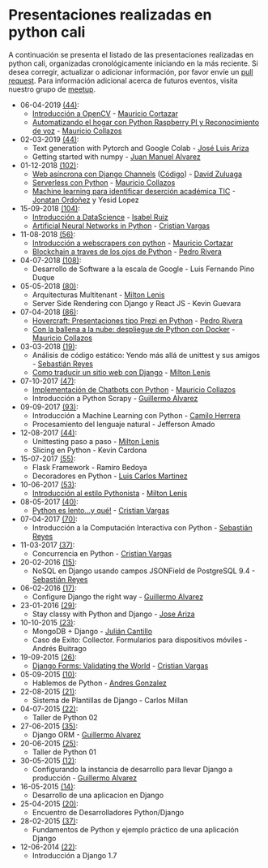 # Presentaciones realizadas en python cali

A continuación se presenta el listado de las presentaciones realizadas en python cali,
organizadas cronológicamente iniciando en la más reciente.
Si desea corregir, actualizar o adicionar información, por favor envíe un [pull request](https://github.com/pythoncali/historial-presentaciones/pulls).
Para información adicional acerca de futuros eventos, visita nuestro grupo de [meetup](https://www.meetup.com/Python-Cali/).

* 06-04-2019 [(44)](https://www.meetup.com/Python-Cali/events/259964772/):
  * [Introducción a OpenCV](https://github.com/metrafull2/Intro-OpenCV) - [Mauricio Cortazar](https://github.com/metrafull2)
  * [Automatizando el hogar con Python Raspberry PI y Reconocimiento de voz](https://github.com/contraslash/automatizacion-hogar-raspberry-python) - [Mauricio Collazos](https://github.com/ma0c)
* 02-03-2019 [(44)](https://www.meetup.com/Python-Cali/events/259265858/):
  * Text generation with Pytorch and Google Colab - [José Luis Ariza](https://github.com/jlariza)
  * Getting started with numpy - [Juan Manuel Alvarez](https://github.com/Alvquijuan)
* 01-12-2018 [(102)](https://www.meetup.com/Python-Cali/events/256544047/):
  * [Web asíncrona con Django Channels](https://github.com/pythoncali/historial-presentaciones/blob/master/01-12-2018/) ([Código](https://github.com/dafer154/questions-realTime)) - [David Zuluaga](https://github.com/dafer154)
  * [Serverless con Python](https://github.com/contraslash/serverless-con-python) - [Mauricio Collazos](https://github.com/ma0c)
  * [Machine learning para identificar deserción académica TIC](https://github.com/pythoncali/historial-presentaciones/blob/master/01-12-2018/) - [Jonatan Ordoñez](https://github.com/jonatanordonez) y Yesid Lopez
* 15-09-2018 [(104)](https://www.meetup.com/Python-Cali/events/254454270/):
  * [Introducción a DataScience](https://github.com/pythoncali/historial-presentaciones/blob/master/15-09-2018/) - [Isabel Ruiz](https://github.com/iris9112)
  * [Artificial Neural Networks in Python](https://github.com/pythoncali/historial-presentaciones/blob/master/15-09-2018/) - [Cristian Vargas](https://github.com/cdvv7788)
* 11-08-2018 [(56)](https://www.meetup.com/Python-Cali/events/252948899/):
  * [Introducción a webscrapers con python](https://github.com/pythoncali/Scrapers-presentation) - [Mauricio Cortazar](https://github.com/metrafull2)
  * [Blockchain a traves de los ojos de Python](https://github.com/pythoncali/blockchain-presentation) - [Pedro Rivera](https://github.com/ppsirg)
* 04-07-2018 [(108)](https://www.meetup.com/Python-Cali/events/251597725/):
  * Desarrollo de Software a la escala de Google - Luis Fernando Pino Duque
* 05-05-2018 [(80)](https://www.meetup.com/Python-Cali/events/250073977/):
  * Arquitecturas Multitenant - [Milton Lenis](https://github.com/MiltonLn)
  * Server Side Rendering con Django y React JS - Kevin Guevara
* 07-04-2018 [(86)](https://www.meetup.com/Python-Cali/events/248802660/):
  * [Hovercraft: Presentaciones tipo Prezi en Python](https://github.com/pythoncali/hovercraft-presentacion) - [Pedro Rivera](https://github.com/ppsirg)
  * [Con la ballena a la nube: despliegue de Python con Docker](https://github.com/pythoncali/con-la-ballena-a-la-nube) - [Mauricio Collazos](https://github.com/ma0c)
* 03-03-2018 [(19)](https://www.meetup.com/Python-Cali/events/248228222/):
  * Análisis de código estático: Yendo más allá de unittest y sus amigos - [Sebastián Reyes](https://github.com/sebastian-code)
  * [Como traducir un sitio web con Django](https://github.com/pythoncali/i18nable) - [Milton Lenis](https://github.com/MiltonLn)
* 07-10-2017 [(47)](https://www.meetup.com/Python-Cali/events/243657679/):
  * [Implementación de Chatbots con Python](https://github.com/contraslash/chatbots-intro) - [Mauricio Collazos](https://github.com/ma0c)
  * Introducción a Python Scrapy - [Guillermo Alvarez](https://github.com/guialante)
* 09-09-2017 [(93)](https://www.meetup.com/Python-Cali/events/242928453/):
  * Introducción a Machine Learning con Python - [Camilo Herrera](https://github.com/mrzork)
  * Procesamiento del lenguaje natural - Jefferson Amado
* 12-08-2017 [(44)](https://www.meetup.com/Python-Cali/events/242279852/):
  * Unittesting paso a paso - [Milton Lenis](https://github.com/MiltonLn)
  * Slicing en Python - Kevin Cardona
* 15-07-2017 [(55)](https://www.meetup.com/Python-Cali/events/241375194/):
  * Flask Framework - Ramiro Bedoya
  * Decoradores en Python - [Luis Carlos Martinez](https://github.com/pycarlos)
* 10-06-2017 [(53)](https://www.meetup.com/Python-Cali/events/240121439/):
  * [Introducción al estilo Pythonista](https://slides.com/swapps/introduccion-al-estilo-pythonista) - [Milton Lenis](https://github.com/MiltonLn)
* 08-05-2017 [(40)](https://www.meetup.com/Python-Cali/events/239481918/):
  * [Python es lento...y qué!](https://github.com/pythoncali/python_slow_idc) - [Cristian Vargas](https://github.com/cdvv7788)
* 07-04-2017 [(70)](https://www.meetup.com/Python-Cali/events/238857498/):
  * Introducción a la Computación Interactiva con Python - [Sebastián Reyes](https://github.com/sebastian-code)
* 11-03-2017 [(37)](https://www.meetup.com/Python-Cali/events/238141553/):
  * Concurrencia en Python - [Cristian Vargas](https://github.com/cdvv7788)
* 20-02-2016 [(15)](https://www.meetup.com/Python-Cali/events/228779718/):
  * NoSQL en Django usando campos JSONField de PostgreSQL 9.4 - [Sebastián Reyes](https://github.com/sebastian-code)
* 06-02-2016 [(17)](https://www.meetup.com/Python-Cali/events/228426714/):
  * Configure Django the right way - [Guillermo Alvarez](https://github.com/guialante)
* 23-01-2016 [(29)](https://www.meetup.com/Python-Cali/events/227893637/):
  * Stay classy with Python and Django - [Jose Ariza](https://github.com/jlariza)
* 10-10-2015 [(23)](https://www.meetup.com/Python-Cali/events/225469370/):
  * MongoDB + Django - [Julián Cantillo](https://github.com/juliancantillo)
  * Caso de Exito: Collector. Formularios para dispositivos móviles - Andrés Buitrago
* 19-09-2015 [(26)](https://www.meetup.com/Python-Cali/events/225179493/):
  * [Django Forms: Validating the World](https://github.com/pythoncali/forms_validation) - [Cristian Vargas](https://github.com/cdvv7788)
* 05-09-2015 [(10)](https://www.meetup.com/Python-Cali/events/225103497/):
  * Hablemos de Python - [Andres Gonzalez](https://github.com/andresgz)
* 22-08-2015 [(21)](https://www.meetup.com/Python-Cali/events/224615921/):
  * Sistema de Plantillas de Django - Carlos Millan
* 04-07-2015 [(22)](https://www.meetup.com/Python-Cali/events/223573322/):
  * Taller de Python 02
* 27-06-2015 [(35)](https://www.meetup.com/Python-Cali/events/222951658/):
  * Django ORM - [Guillermo Alvarez](https://github.com/guialante)
* 20-06-2015 [(25)](https://www.meetup.com/Python-Cali/events/223162243/):
  * Taller de Python 01
* 30-05-2015 [(12)](https://www.meetup.com/Python-Cali/events/222820402/):
  * Configurando la instancia de desarrollo para llevar Django a producción - [Guillermo Alvarez](https://github.com/guialante)
* 16-05-2015 [(14)](https://www.meetup.com/Python-Cali/events/222406248/):
  * Desarrollo de una aplicacion en Django
* 25-04-2015 [(20)](https://www.meetup.com/Python-Cali/events/221863029/):
  * Encuentro de Desarrolladores Python/Django
* 28-02-2015 [(37)](https://www.meetup.com/Python-Cali/events/220722050/):
  * Fundamentos de Python y ejemplo práctico de una aplicación Django
* 12-06-2014 [(22)](https://www.meetup.com/Python-Cali/events/208759052/):
  * Introducción a Django 1.7
